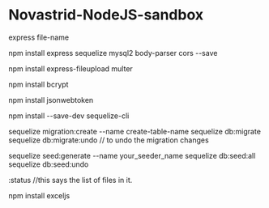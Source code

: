 # Novastrid-NodeJS-sandbox


express file-name

npm install express sequelize mysql2 body-parser cors --save

npm install express-fileupload multer

npm install bcrypt

npm install jsonwebtoken

npm install --save-dev sequelize-cli

sequelize migration:create --name create-table-name
sequelize db:migrate
sequelize db:migrate:undo   // to undo the migration changes


sequelize seed:generate --name your_seeder_name
sequelize db:seed:all
sequelize db:seed:undo

:status    //this says the list of files in it.

npm install exceljs